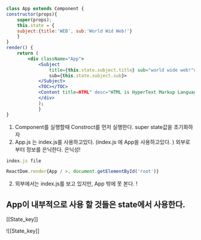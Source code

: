 ```jsx
class App extends Component {
constructor(props){
	super(props);
	this.state = { 
	subject:{title:'WEB', sub:'World Wid Web!'}
	}
}
render() { 
	return (
		<div className="App">
			<Subject 
				title={this.state.subject.title} sub="world wide web!">
				sub={this.state.subject.sub}>
			</Subject> 
			<TOC></TOC>
			<Content title=HTML" desc="HTML is HyperText Markup Language."></Content>
			</div>
			);
			}
}
```

1. Component를 실행할때 Constroct를 먼저 실행한다. super
	state값을 초기화하자
2.  App.js 는 index.js를 사용하고있다.  (index.js 에 App을 사용하고있다. )
	외부로부터 정보를 은닉한다. 은닉성!

```jsx
index.js file 

ReactDom.render{App / >, document.getElementById('root')}
```
2. 외부에서는 index.js를 보고 있지만, App 밖에 못 본다. !

## App이 내부적으로 사용 할 것들은 state에서 사용한다. 

[[State_key]]

![[State_key]]
